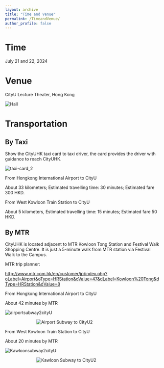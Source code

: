 ```yaml
---
layout: archive
title: "Time and Venue"
permalink: /TimeandVenue/
author_profile: false
---
```



Time
======

July 21 and 22, 2024


Venue
======

CityU Lecture Theater, Hong Kong

![Hall](https://github.com/HKGZTP/HKGZTP.github.io/assets/167737479/7b81e2ac-6500-4865-a4cd-db6dad078135)

Transportation
=====


By Taxi
-----

Show the CityUHK taxi card to taxi driver, the card provides the driver with guidance to reach CityUHK.

![taxi-card_2](https://github.com/HKGZTP/HKGZTP.github.io/assets/167737479/1cc89f67-3ee3-4096-8a1b-a108eece4c81)

From Hongkong International Airport to CityU

About 33 kilometers; Estimated travelling time: 30 minutes; Estimated fare 300 HKD.

From West Kowloon Train Station to CityU

About 5 kilometers, Estimated travelling time: 15 minutes; Estimated fare 50 HKD.

By MTR
-----

CityUHK is located adjacent to MTR Kowloon Tong Station and Festival Walk Shopping Centre. It is just a 5-minute walk from MTR station via Festival Walk to the Campus.

MTR trip planner:

http://www.mtr.com.hk/en/customer/jp/index.php?oLabel=Airport&oType=HRStation&oValue=47&dLabel=Kowloon%20Tong&dType=HRStation&dValue=8


From Hongkong International Airport to CityU

About 42 minutes by MTR

![airportsubway2cityU](https://github.com/HKGZTP/HKGZTP.github.io/assets/167737479/3f48f809-d009-44d1-82a1-2a8850d6cdbe)


<img src="https://github.com/HKGZTP/HKGZTP.github.io/assets/167737479/be1dffd1-99a3-4047-ab34-a249d6a26620"   
     alt="Airport Subway to CityU2"   
     style="max-width: 300px; display: block; margin: 0 auto;">





From West Kowloon Train Station to CityU

About 20 minutes by MTR

![Kawloonsubway2cityU](https://github.com/HKGZTP/HKGZTP.github.io/assets/167737479/d16a8833-645c-49bf-a033-e8b9c0be8a69)



<img src="https://github.com/HKGZTP/HKGZTP.github.io/assets/167737479/5cfbaf29-66c8-472e-b102-c9225dbdeaa2"   
     alt="Kawloon Subway to CityU2"   
     style="max-width: 300px; display: block; margin: 0 auto;">







